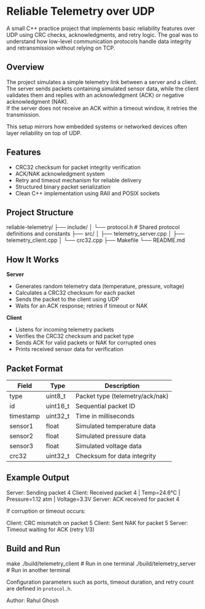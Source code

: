 # Reliable Telemetry over UDP

A small C++ practice project that implements basic reliability features over UDP using CRC checks, acknowledgments, and retry logic. The goal was to understand how low-level communication protocols handle data integrity and retransmission without relying on TCP.

## Overview

The project simulates a simple telemetry link between a server and a client.  
The server sends packets containing simulated sensor data, while the client validates them and replies with an acknowledgment (ACK) or negative acknowledgment (NAK).  
If the server does not receive an ACK within a timeout window, it retries the transmission.

This setup mirrors how embedded systems or networked devices often layer reliability on top of UDP.

## Features

- CRC32 checksum for packet integrity verification  
- ACK/NAK acknowledgment system  
- Retry and timeout mechanism for reliable delivery  
- Structured binary packet serialization  
- Clean C++ implementation using RAII and POSIX sockets  

## Project Structure

reliable-telemetry/
├── include/
│ └── protocol.h # Shared protocol definitions and constants
├── src/
│ ├── telemetry_server.cpp
│ ├── telemetry_client.cpp
│ └── crc32.cpp
├── Makefile
└── README.md


## How It Works

**Server**
- Generates random telemetry data (temperature, pressure, voltage)
- Calculates a CRC32 checksum for each packet
- Sends the packet to the client using UDP
- Waits for an ACK response; retries if timeout or NAK

**Client**
- Listens for incoming telemetry packets
- Verifies the CRC32 checksum and packet type
- Sends ACK for valid packets or NAK for corrupted ones
- Prints received sensor data for verification

## Packet Format

| Field     | Type     | Description                  |
|------------|----------|------------------------------|
| type       | uint8_t  | Packet type (telemetry/ack/nak) |
| id         | uint16_t | Sequential packet ID         |
| timestamp  | uint32_t | Time in milliseconds         |
| sensor1    | float    | Simulated temperature data   |
| sensor2    | float    | Simulated pressure data      |
| sensor3    | float    | Simulated voltage data       |
| crc32      | uint32_t | Checksum for data integrity  |

## Example Output

Server: Sending packet 4
Client: Received packet 4 | Temp=24.6°C | Pressure=1.12 atm | Voltage=3.3V
Server: ACK received for packet 4


If corruption or timeout occurs:

Client: CRC mismatch on packet 5
Client: Sent NAK for packet 5
Server: Timeout waiting for ACK (retry 1/3)


## Build and Run

make
./build/telemetry_client # Run in one terminal
./build/telemetry_server # Run in another terminal


Configuration parameters such as ports, timeout duration, and retry count are defined in `protocol.h`.

Author: Rahul Ghosh
